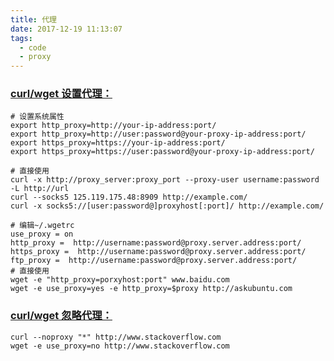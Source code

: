 ```yaml
---
title: 代理
date: 2017-12-19 11:13:07
tags:
  - code
  - proxy
---
```


### [curl/wget 设置代理：](https://stackoverflow.com/questions/800805/how-do-i-make-curl-ignore-the-proxy)
```
# 设置系统属性
export http_proxy=http://your-ip-address:port/
export http_proxy=http://user:password@your-proxy-ip-address:port/
export https_proxy=https://your-ip-address:port/
export https_proxy=https://user:password@your-proxy-ip-address:port/

# 直接使用
curl -x http://proxy_server:proxy_port --proxy-user username:password -L http://url
curl --socks5 125.119.175.48:8909 http://example.com/
curl -x socks5://[user:password@]proxyhost[:port]/ http://example.com/

# 编辑~/.wgetrc
use_proxy = on
http_proxy =  http://username:password@proxy.server.address:port/
https_proxy =  http://username:password@proxy.server.address:port/
ftp_proxy =  http://username:password@proxy.server.address:port/
# 直接使用
wget -e "http_proxy=porxyhost:port" www.baidu.com
wget -e use_proxy=yes -e http_proxy=$proxy http://askubuntu.com
```

### [curl/wget 忽略代理：](https://stackoverflow.com/questions/800805/how-do-i-make-curl-ignore-the-proxy)
```
curl --noproxy "*" http://www.stackoverflow.com
wget -e use_proxy=no http://www.stackoverflow.com
```
